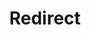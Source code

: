 ﻿---
layout: src/layouts/Redirect.astro
title: Redirect
redirect: https://octopus.com/docs/deployments/databases/index
pubDate:  2023-01-01
navSearch: false
navSitemap: false
navMenu: false
---
